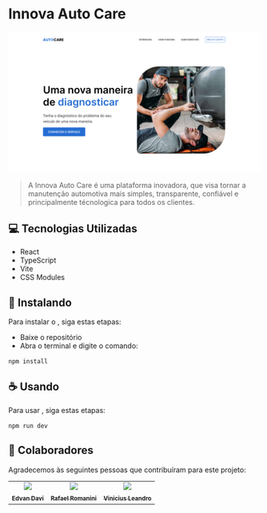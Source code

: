 # Innova Auto Care 

<img src="/public/assets/images/ProjectPreview.jpg" alt="Exemplo imagem">

> A Innova Auto Care é uma plataforma inovadora, que visa tornar a manutenção automotiva mais simples, transparente, confiável e principalmente técnologica para todos os clientes.

## 💻 Tecnologias Utilizadas

- React 
- TypeScript
- Vite
- CSS Modules

## 🚀 Instalando <autocare>

Para instalar o <autocare>, siga estas etapas:

- Baixe o repositório
- Abra o terminal e digite o comando:

```
npm install
```

## ☕ Usando <autocare>

Para usar <autocare>, siga estas etapas:

```
npm run dev
```

## 🤝 Colaboradores

Agradecemos às seguintes pessoas que contribuíram para este projeto:

<table>
  <tr>
    <td align="center">
      <a href="https://github.com/edvxndxvi">
        <img src="https://avatars.githubusercontent.com/u/109118071?v=4" width="100px;"/><br>
        <sub>
          <b>Edvan Davi</b>
        </sub>
      </a>
    </td>
    <td align="center">
      <a href="https://github.com/rafaelromanini">
        <img src="https://avatars.githubusercontent.com/u/162237423?v=4" width="100px;"/><br>
        <sub>
          <b>Rafael Romanini</b>
        </sub>
      </a>
    </td>
    <td align="center">
      <a href="https://github.com/ViniciusLABernardes">
        <img src="https://avatars.githubusercontent.com/u/111243990?v=4" width="100px;"/><br>
        <sub>
          <b>Vinicius Leandro</b>
        </sub>
      </a>
    </td>
  </tr>
</table>
